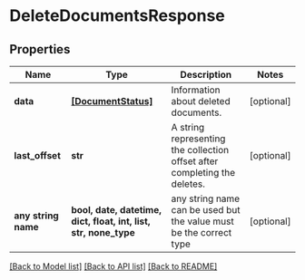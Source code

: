 # DeleteDocumentsResponse


## Properties
Name | Type | Description | Notes
------------ | ------------- | ------------- | -------------
**data** | [**[DocumentStatus]**](DocumentStatus.md) | Information about deleted documents. | [optional] 
**last_offset** | **str** | A string representing the collection offset after completing the deletes. | [optional] 
**any string name** | **bool, date, datetime, dict, float, int, list, str, none_type** | any string name can be used but the value must be the correct type | [optional]

[[Back to Model list]](../README.md#documentation-for-models) [[Back to API list]](../README.md#documentation-for-api-endpoints) [[Back to README]](../README.md)



